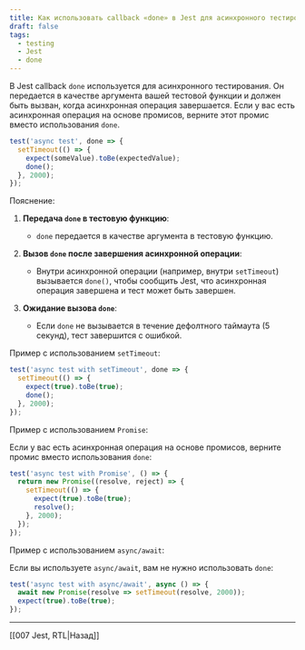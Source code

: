 ```yaml
---
title: Как использовать callback «done» в Jest для асинхронного тестирования?
draft: false
tags:
  - testing
  - Jest
  - done
---
```

В Jest callback `done` используется для асинхронного тестирования. Он передается в качестве аргумента вашей тестовой функции и должен быть вызван, когда асинхронная операция завершается. Если у вас есть асинхронная операция на основе промисов, верните этот промис вместо использования `done`.

```javascript
test('async test', done => {
  setTimeout(() => {
    expect(someValue).toBe(expectedValue);
    done();
  }, 2000);
});
```

Пояснение:

1. **Передача `done` в тестовую функцию**:
    - `done` передается в качестве аргумента в тестовую функцию.
        
2. **Вызов `done` после завершения асинхронной операции**:
    - Внутри асинхронной операции (например, внутри `setTimeout`) вызывается `done()`, чтобы сообщить Jest, что асинхронная операция завершена и тест может быть завершен.
        
3. **Ожидание вызова `done`**:
    - Если `done` не вызывается в течение дефолтного таймаута (5 секунд), тест завершится с ошибкой.


Пример с использованием `setTimeout`:

```javascript
test('async test with setTimeout', done => {
  setTimeout(() => {
    expect(true).toBe(true);
    done();
  }, 2000);
});
```

Пример с использованием `Promise`:

Если у вас есть асинхронная операция на основе промисов, верните промис вместо использования `done`:

```javascript
test('async test with Promise', () => {
  return new Promise((resolve, reject) => {
    setTimeout(() => {
      expect(true).toBe(true);
      resolve();
    }, 2000);
  });
});
```

Пример с использованием `async/await`:

Если вы используете `async/await`, вам не нужно использовать `done`:
```javascript
test('async test with async/await', async () => {
  await new Promise(resolve => setTimeout(resolve, 2000));
  expect(true).toBe(true);
});
```

____

[[007 Jest, RTL|Назад]]